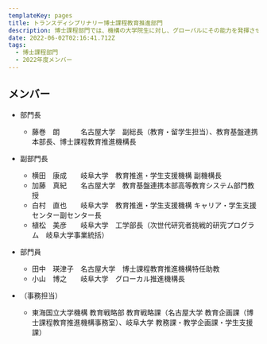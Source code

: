 ```yaml
---
templateKey: pages
title: トランスディシプリナリー博士課程教育推進部門
description: 博⼠課程部⾨では、機構の大学院生に対し、グローバルにその能力を発揮させるために、自分の専門領域の深い学識と卓越した能力に加えて、関係者との協働ネットワークを創造発展させる能力の育成を行います。
date: 2022-06-02T02:16:41.712Z
tags:
  - 博⼠課程部⾨
  - 2022年度メンバー
---
```

## メンバー

* 部門長

  * 藤巻　朗　　　名古屋大学　副総長（教育・留学生担当）、教育基盤連携本部長、博士課程教育推進機構長
* 副部門長

  * 横田　康成　　岐阜大学　教育推進・学生支援機構 副機構長
  * 加藤　真紀　　名古屋大学　教育基盤連携本部高等教育システム部門教授
  * 白村　直也　　岐阜大学　教育推進・学生支援機構 キャリア・学生支援センター副センター長
  * 植松　美彦　　岐阜大学　工学部長（次世代研究者挑戦的研究プログラム　岐阜大学事業統括）　
* 部門員

  * 田中　瑛津子　名古屋大学　博士課程教育推進機構特任助教
  * 小山　博之　　岐阜大学　グローカル推進機構長
* （事務担当）

  * 東海国立大学機構 教育戦略部 教育戦略課（名古屋大学 教育企画課（博士課程教育推進機構事務室）、岐阜大学 教務課・教学企画課・学生支援課）